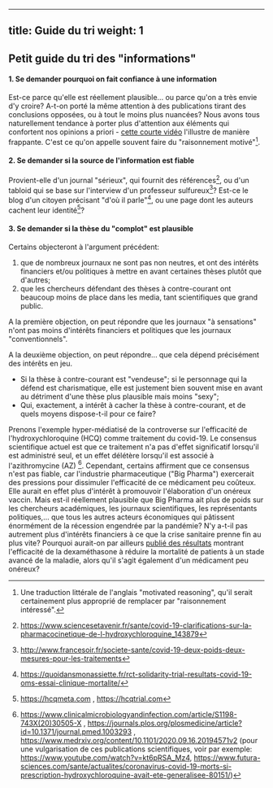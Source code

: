 
---
title: Guide du tri
weight: 1
---

## Petit guide du tri des "informations"

#### 1. Se demander pourquoi on fait confiance à une information

Est-ce parce qu'elle est réellement plausible... ou parce qu'on a très envie d'y croire? A-t-on porté la même attention à des publications tirant des conclusions opposées, ou à tout le moins plus nuancées?
Nous avons tous naturellement tendance à porter plus d'attention aux éléments qui confortent nos opinions a priori - [cette courte vidéo](https://www.youtube.com/watch?v=OkLO8PkYzsI) l'illustre de manière frappante. C'est ce qu'on appelle souvent faire du "raisonnement motivé"[^raismot].

#### 2. Se demander si la source de l'information est fiable

Provient-elle d'un journal "sérieux", qui fournit des références[^jser], ou d'un tabloid qui se base sur l'interview d'un professeur sulfureux[^jtab]? Est-ce le blog d'un citoyen précisant "d'où il parle"[^qdma], ou une page dont les auteurs cachent leur identité[^hcqmeta]?

#### 3. Se demander si la thèse du "complot" est plausible

Certains objecteront à l'argument précédent:
   
  1. que de nombreux journaux ne sont pas non neutres, et ont des intérêts financiers et/ou politiques à mettre en avant certaines thèses plutôt que d'autres;
  2. que les chercheurs défendant des thèses à contre-courant ont beaucoup moins de place dans les media, tant scientifiques que grand public.

A la première objection, on peut répondre que les journaux "à sensations" n'ont pas moins d'intérêts financiers et politiques que les journaux "conventionnels".
 
A la deuxième objection, on peut répondre... que cela dépend précisément des intérêts en jeu.

* Si la thèse à contre-courant est "vendeuse"; si le personnage qui la défend est charismatique, elle est justement bien souvent mise en avant au détriment d'une thèse plus plausible mais moins "sexy";
* Qui, exactement, a intérêt à cacher la thèse à contre-courant, et de quels moyens dispose-t-il pour ce faire?

Prenons l'exemple hyper-médiatisé de la controverse sur l'efficacité de l'hydroxychloroquine (HCQ) comme traitement du covid-19. Le consensus scientifique actuel est que ce traitement n'a pas d'effet significatif lorsqu'il est administré seul, et un effet délétère lorsqu'il est associé à l'azithromycine (AZ) [^hcqconsensus].
Cependant, certains affirment que ce consensus n'est pas fiable, car l'industrie pharmaceutique ("Big Pharma") exercerait des pressions pour dissimuler l'efficacité de ce médicament peu coûteux. Elle aurait en effet plus d'intérêt à promouvoir l'élaboration d'un onéreux vaccin. Mais est-il réellement plausible que Big Pharma ait plus de poids sur les chercheurs académiques, les journaux scientifiques, les représentants politiques,... que tous les autres acteurs économiques qui pâtissent énormément de la récession engendrée par la pandémie? N'y a-t-il pas autrement plus d'intérêts financiers à ce que la crise sanitaire prenne fin au plus vite? Pourquoi aurait-on par ailleurs [publié des résultats](https://www.recoverytrial.net/news/low-cost-dexamethasone-reduces-death-by-up-to-one-third-in-hospitalised-patients-with-severe-respiratory-complications-of-covid-19?ref=image) montrant l'efficacité de la dexaméthasone à réduire la mortalité de patients à un stade avancé de la maladie, alors qu'il s'agit également d'un médicament peu onéreux?

[^raismot]: Une traduction littérale de l'anglais "motivated reasoning", qu'il serait certainement plus approprié de remplacer par "raisonnement intéressé".


[^jser]: https://www.sciencesetavenir.fr/sante/covid-19-clarifications-sur-la-pharmacocinetique-de-l-hydroxychloroquine_143879  

[^jtab]: http://www.francesoir.fr/societe-sante/covid-19-deux-poids-deux-mesures-pour-les-traitements

[^qdma]: https://quoidansmonassiette.fr/rct-solidarity-trial-resultats-covid-19-oms-essai-clinique-mortalite/

[^hcqmeta]: https://hcqmeta.com , https://hcqtrial.com

[^hcqconsensus]: https://www.clinicalmicrobiologyandinfection.com/article/S1198-743X(20)30505-X , https://journals.plos.org/plosmedicine/article?id=10.1371/journal.pmed.1003293 , https://www.medrxiv.org/content/10.1101/2020.09.16.20194571v2 (pour une vulgarisation de ces publications scientifiques, voir par exemple: https://www.youtube.com/watch?v=kt6pRSA_Mz4, https://www.futura-sciences.com/sante/actualites/coronavirus-covid-19-morts-si-prescription-hydroxychloroquine-avait-ete-generalisee-80151/)